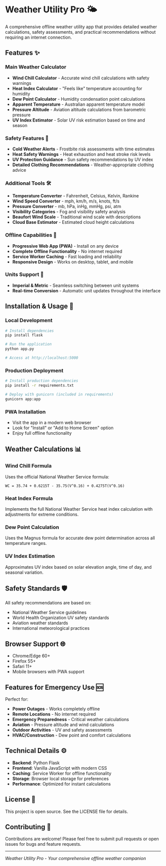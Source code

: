# Weather Utility Pro 🌤️

A comprehensive offline weather utility app that provides detailed weather calculations, safety assessments, and practical recommendations without requiring an internet connection.

## Features ✨

### Main Weather Calculator
- **Wind Chill Calculator** - Accurate wind chill calculations with safety warnings
- **Heat Index Calculator** - "Feels like" temperature accounting for humidity
- **Dew Point Calculator** - Humidity condensation point calculations
- **Apparent Temperature** - Australian apparent temperature model
- **Pressure Altitude** - Aviation altitude calculations from barometric pressure
- **UV Index Estimator** - Solar UV risk estimation based on time and season

### Safety Features 🚨
- **Cold Weather Alerts** - Frostbite risk assessments with time estimates
- **Heat Safety Warnings** - Heat exhaustion and heat stroke risk levels
- **UV Protection Guidance** - Sun safety recommendations by UV index
- **Detailed Clothing Recommendations** - Weather-appropriate clothing advice

### Additional Tools 🛠️
- **Temperature Converter** - Fahrenheit, Celsius, Kelvin, Rankine
- **Wind Speed Converter** - mph, km/h, m/s, knots, ft/s
- **Pressure Converter** - mb, hPa, inHg, mmHg, psi, atm
- **Visibility Categories** - Fog and visibility safety analysis
- **Beaufort Wind Scale** - Traditional wind scale with descriptions
- **Cloud Base Estimator** - Estimated cloud height calculations

### Offline Capabilities 📱
- **Progressive Web App (PWA)** - Install on any device
- **Complete Offline Functionality** - No internet required
- **Service Worker Caching** - Fast loading and reliability
- **Responsive Design** - Works on desktop, tablet, and mobile

### Units Support 🔄
- **Imperial & Metric** - Seamless switching between unit systems
- **Real-time Conversion** - Automatic unit updates throughout the interface

## Installation & Usage 🚀

### Local Development
```bash
# Install dependencies
pip install flask

# Run the application
python app.py

# Access at http://localhost:5000
```

### Production Deployment
```bash
# Install production dependencies
pip install -r requirements.txt

# Deploy with gunicorn (included in requirements)
gunicorn app:app
```

### PWA Installation
- Visit the app in a modern web browser
- Look for "Install" or "Add to Home Screen" option
- Enjoy full offline functionality

## Weather Calculations 📊

### Wind Chill Formula
Uses the official National Weather Service formula:
```
WC = 35.74 + 0.6215T - 35.75(V^0.16) + 0.4275T(V^0.16)
```

### Heat Index Formula
Implements the full National Weather Service heat index calculation with adjustments for extreme conditions.

### Dew Point Calculation
Uses the Magnus formula for accurate dew point determination across all temperature ranges.

### UV Index Estimation
Approximates UV index based on solar elevation angle, time of day, and seasonal variation.

## Safety Standards 🛡️

All safety recommendations are based on:
- National Weather Service guidelines
- World Health Organization UV safety standards
- Aviation weather standards
- International meteorological practices

## Browser Support 🌐

- Chrome/Edge 60+
- Firefox 55+
- Safari 11+
- Mobile browsers with PWA support

## Features for Emergency Use 🆘

Perfect for:
- **Power Outages** - Works completely offline
- **Remote Locations** - No internet required
- **Emergency Preparedness** - Critical weather calculations
- **Aviation** - Pressure altitude and wind calculations
- **Outdoor Activities** - UV and safety assessments
- **HVAC/Construction** - Dew point and comfort calculations

## Technical Details ⚙️

- **Backend**: Python Flask
- **Frontend**: Vanilla JavaScript with modern CSS
- **Caching**: Service Worker for offline functionality
- **Storage**: Browser local storage for preferences
- **Performance**: Optimized for instant calculations

## License 📄

This project is open source. See the LICENSE file for details.

## Contributing 🤝

Contributions are welcome! Please feel free to submit pull requests or open issues for bugs and feature requests.

---

*Weather Utility Pro - Your comprehensive offline weather companion*
